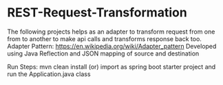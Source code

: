 # REST-Request-Transformation
The following projects helps as an adapter to transform request from one from to another to make api calls and transforms response back too.
Adapter Pattern: https://en.wikipedia.org/wiki/Adapter_pattern
Developed using Java Reflection and JSON mapping of source and destination

Run Steps:
mvn clean install (or) import as spring boot starter project and run the Application.java class
